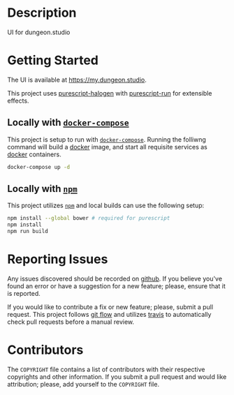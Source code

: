 # Description

UI for dungeon.studio

# Getting Started

The UI is available at <https://my.dungeon.studio>.

This project uses [purescript-halogen] with [purescript-run] for extensible effects.

## Locally with [`docker-compose`][docker-compose]

This project is setup to run with [`docker-compose`][docker-compose].  Running
the folliwng command will build a [docker] image, and start all requisite
services as [docker] containers.

```bash
docker-compose up -d
```

## Locally with [`npm`][npm]

This project utilizes [`npm`][npm] and local builds can use the following setup:

```bash
npm install --global bower # required for purescript
npm install
npm run build
```

# Reporting Issues

Any issues discovered should be recorded on [github][issues].  If you believe
you've found an error or have a suggestion for a new feature; please, ensure
that it is reported.

If you would like to contribute a fix or new feature; please, submit a pull
request.  This project follows [git flow] and utilizes [travis] to automatically
check pull requests before a manual review.

# Contributors

The `COPYRIGHT` file contains a list of contributors with their respective
copyrights and other information.  If you submit a pull request and would like
attribution; please, add yourself to the `COPYRIGHT` file.

[docker-compose]: https://docs.docker.com/compose/
[docker]: https://docs.docker.com/
[git flow]: http://nvie.com/posts/a-successful-git-branching-model/
[issues]: https://github.com/velveteer/my.dungeon.studio/issues
[npm]: https://www.npmjs.com/
[pscid]: https://github.com/kRITZCREEK/pscid
[purescript-halogen]: https://github.com/slamdata/purescript-halogen
[purescript-run]: https://github.com/natefaubion/purescript-run
[travis]: https://travis-ci.org/velveteer/my.dungeon.studio
